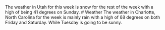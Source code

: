 The weather in Utah for this week is snow for the rest of the week with a high of being 41 degrees on Sunday. # Weather
The weather in Charlotte, North Carolina for the week is mainly rain with a high of 68 degrees on both Friday and Saturday. While Tuesday is going to be sunny.
